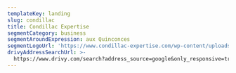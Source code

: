 ```yaml
---
templateKey: landing
slug: condillac
title: Condillac Expertise
segmentCategory: business
segmentAroundExpression: aux Quinconces
segmentLogoUrl: 'https://www.condillac-expertise.com/wp-content/uploads/logo-condillac2.png'
drivyAddressSearchUrl: >-
  https://www.drivy.com/search?address_source=google&only_responsive=true&country_scope=FR&latitude=44.8439848&longitude=-0.573847600000022&page=1&address=Quinconces%2C+Bordeaux%2C+France&city_display_name=Bordeaux
---
```

